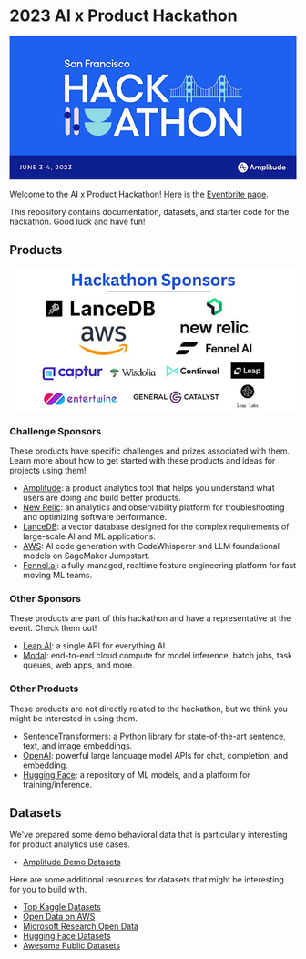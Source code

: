 # 2023 AI x Product Hackathon

![Hackathon Banner](images/hackathon-banner.jpeg)

Welcome to the AI x Product Hackathon! Here is the [Eventbrite page](https://www.eventbrite.ie/e/ai-x-product-hackathon-tickets-616404240677).

This repository contains documentation, datasets, and starter code for the hackathon. Good luck and have fun!

## Products

![Hackathon Sponsors](images/hackathon-sponsors2.jpeg)

### Challenge Sponsors

These products have specific challenges and prizes associated with them. Learn more about how to get started with these products and ideas for projects using them!

- [Amplitude](challenge-sponsors/amplitude/README.md): a product analytics tool that helps you understand what users are doing and build better products.
- [New Relic](challenge-sponsors/newrelic/README.md): an analytics and observability platform for troubleshooting and optimizing software performance.
- [LanceDB](challenge-sponsors/lancedb/README.md): a vector database designed for the complex requirements of large-scale AI and ML applications.
- [AWS](challenge-sponsors/aws/README.md): AI code generation with CodeWhisperer and LLM foundational models on SageMaker Jumpstart.
- [Fennel.ai](challenge-sponsors/fennelai/README.md): a fully-managed, realtime feature engineering platform for fast moving ML teams.

### Other Sponsors

These products are part of this hackathon and have a representative at the event. Check them out!

- [Leap AI](other-sponsors/leap-ai/README.md): a single API for everything AI.
- [Modal](other-sponsors/modal/README.md): end-to-end cloud compute for model inference, batch jobs, task queues, web apps, and more.

### Other Products

These products are not directly related to the hackathon, but we think you might be interested in using them.

- [SentenceTransformers](other-products/sentence-transformers/README.md): a Python library for state-of-the-art sentence, text, and image embeddings.
- [OpenAI](other-products/openai/README.md): powerful large language model APIs for chat, completion, and embedding.
- [Hugging Face](other-products/huggingface/README.md): a repository of ML models, and a platform for training/inference.

## Datasets

We've prepared some demo behavioral data that is particularly interesting for product analytics use cases.

- [Amplitude Demo Datasets](datasets/amplitude/README.md)

Here are some additional resources for datasets that might be interesting for you to build with.

- [Top Kaggle Datasets](https://www.kaggle.com/datasets?sort=votes)
- [Open Data on AWS](https://registry.opendata.aws/)
- [Microsoft Research Open Data](https://msropendata.com/)
- [Hugging Face Datasets](https://huggingface.co/datasets)
- [Awesome Public Datasets](https://github.com/awesomedata/awesome-public-datasets)
